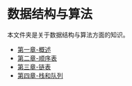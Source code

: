 # 数据结构与算法

本文件夹是关于数据结构与算法方面的知识。

- [第一章-概述](./one/README.md)
- [第二章-顺序表](./two/README.md)
- [第三章-链表](./three/README.md)
- [第四章-栈和队列](./four/README.md)